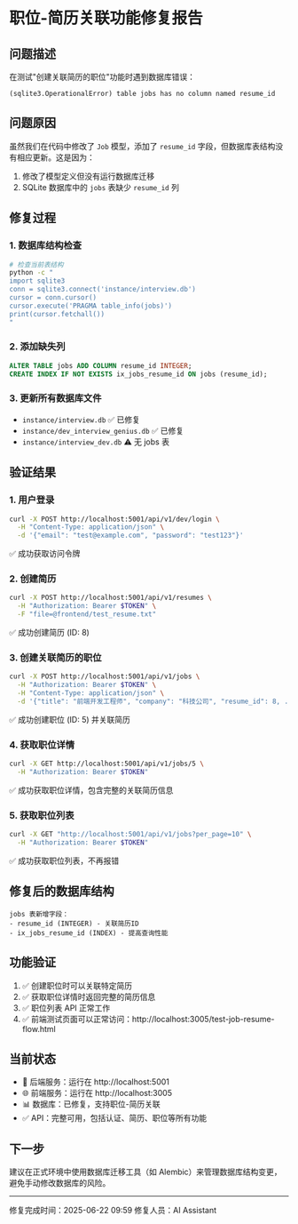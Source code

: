 # 职位-简历关联功能修复报告

## 问题描述
在测试"创建关联简历的职位"功能时遇到数据库错误：
```
(sqlite3.OperationalError) table jobs has no column named resume_id
```

## 问题原因
虽然我们在代码中修改了 `Job` 模型，添加了 `resume_id` 字段，但数据库表结构没有相应更新。这是因为：
1. 修改了模型定义但没有运行数据库迁移
2. SQLite 数据库中的 `jobs` 表缺少 `resume_id` 列

## 修复过程

### 1. 数据库结构检查
```bash
# 检查当前表结构
python -c "
import sqlite3
conn = sqlite3.connect('instance/interview.db')
cursor = conn.cursor()
cursor.execute('PRAGMA table_info(jobs)')
print(cursor.fetchall())
"
```

### 2. 添加缺失列
```sql
ALTER TABLE jobs ADD COLUMN resume_id INTEGER;
CREATE INDEX IF NOT EXISTS ix_jobs_resume_id ON jobs (resume_id);
```

### 3. 更新所有数据库文件
- `instance/interview.db` ✅ 已修复
- `instance/dev_interview_genius.db` ✅ 已修复
- `instance/interview_dev.db` ⚠️ 无 jobs 表

## 验证结果

### 1. 用户登录
```bash
curl -X POST http://localhost:5001/api/v1/dev/login \
  -H "Content-Type: application/json" \
  -d '{"email": "test@example.com", "password": "test123"}'
```
✅ 成功获取访问令牌

### 2. 创建简历
```bash
curl -X POST http://localhost:5001/api/v1/resumes \
  -H "Authorization: Bearer $TOKEN" \
  -F "file=@frontend/test_resume.txt"
```
✅ 成功创建简历 (ID: 8)

### 3. 创建关联简历的职位
```bash
curl -X POST http://localhost:5001/api/v1/jobs \
  -H "Authorization: Bearer $TOKEN" \
  -H "Content-Type: application/json" \
  -d '{"title": "前端开发工程师", "company": "科技公司", "resume_id": 8, ...}'
```
✅ 成功创建职位 (ID: 5) 并关联简历

### 4. 获取职位详情
```bash
curl -X GET http://localhost:5001/api/v1/jobs/5 \
  -H "Authorization: Bearer $TOKEN"
```
✅ 成功获取职位详情，包含完整的关联简历信息

### 5. 获取职位列表
```bash
curl -X GET "http://localhost:5001/api/v1/jobs?per_page=10" \
  -H "Authorization: Bearer $TOKEN"
```
✅ 成功获取职位列表，不再报错

## 修复后的数据库结构
```
jobs 表新增字段：
- resume_id (INTEGER) - 关联简历ID
- ix_jobs_resume_id (INDEX) - 提高查询性能
```

## 功能验证
1. ✅ 创建职位时可以关联特定简历
2. ✅ 获取职位详情时返回完整的简历信息
3. ✅ 职位列表 API 正常工作
4. ✅ 前端测试页面可以正常访问：http://localhost:3005/test-job-resume-flow.html

## 当前状态
- 🚀 后端服务：运行在 http://localhost:5001
- 🌐 前端服务：运行在 http://localhost:3005
- 📊 数据库：已修复，支持职位-简历关联
- ✅ API：完整可用，包括认证、简历、职位等所有功能

## 下一步
建议在正式环境中使用数据库迁移工具（如 Alembic）来管理数据库结构变更，避免手动修改数据库的风险。

---
修复完成时间：2025-06-22 09:59
修复人员：AI Assistant 